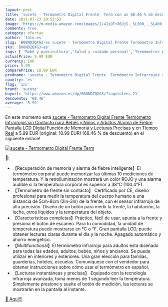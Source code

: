 ```yaml
---
layout: post
title: 'sucete - Termometro Digital Frente  Term con un 68.46 % de descuento'
date: 2021-07-23 20:55:53
image: 'https://m.media-amazon.com/images/I/41iQT+XBJjS._SL500_._SL400_.jpg'
comments: true
category: ofertas
author: 'tole.es'
slug: 'B08NDZQXG3-es sucete - Termometro Digital Frente Termómetro Infrarrojos...'
sku: 'B08NDZQXG3-es'
tags: [ 'Bebé y puericultura','Salud y cuidado personal','Termómetros para bebé','bebés','sucete', ]
actualPrice: 5.99 EUR
currency: EUR
price: 5.99
comparePrice: 18.99 EUR
prodname: 'sucete - Termometro Digital Frente  Termómetro Infrarrojos sin Contacto para Bebés y Niños y Adultos  Alarma de Fiebre  Pantalla LCD Digital  Función de Memoria y Lecturas Precisas y en Tiempo Real'
country: 'es'
flag: '🇪🇸'
brand: 'sucete'
buyurl: 'https://www.amazon.es/dp/B08NDZQXG3/?tag=tolees-21'
descuento: '68.46'
average: '5.99'
---
```


En este momento está [sucete - Termometro Digital Frente  Termómetro Infrarrojos sin Contacto para Bebés y Niños y Adultos  Alarma de Fiebre  Pantalla LCD Digital  Función de Memoria y Lecturas Precisas y en Tiempo Real](https://www.amazon.es/dp/B08NDZQXG3/?tag=tolees-21) a 5.99 EUR (original: 18.99 EUR) (68.46 %  de descuento) en el siguiente enlace!

[![sucete - Termometro Digital Frente  Term](https://m.media-amazon.com/images/I/41iQT+XBJjS._SL500_._SL400_.jpg)](https://www.amazon.es/dp/B08NDZQXG3/?tag=tolees-21)

🔎:

- 【Recuperación de memoria y alarma de fiebre inteligente】El termómetro corporal puede memorizar las últimas 10 mediciones de temperatura. Y la retroiluminación mostrará un color ROJO y una alarma audible si la temperatura corporal es superior a 38℃ (100.4℉).
- 【Termómetro de frente sin contacto】 Certificado por CE, diseño profesional para medir la temperatura del cuerpo humano a una distancia de 5cm-8cm (2in-3in) de la frente, con el sensor infrarrojo de alta precisión. Diseño de un botón para medir la frente, la habitación, la leche, otros líquidos y la temperatura del objeto.
- 【Características completas】Práctico, fácil de usar, apunta a la frente y presiona el botón de escaneo. Para tu comodidad, la unidad de temperatura puede mostrarse en ℃ o ℉. Gran pantalla LCD, puede obtener lecturas claras durante el día y la noche. Apagado automático y ahorro energético.
- 【Multifunctional】El termómetro infrarrojo para adultos está diseñado para todas las edades, adultos, bebés, niños y ancianos. Se puede utilizar en interiores y exteriores. Una gran elección para familias, guarderías, hoteles, escuelas. Comuníquese con el vendedor para obtener instrucciones sobre cómo usar el termómetro en español.
- 【Lecturas instantáneas y precisas】 Equipado con la tecnología infrarroja avanzada, toma menos de 1 segundo leer la temperatura. Simplemente presione y suelte el botón de medición, las lecturas se mostrarán en la pantalla al instante.

[🛒 Aquí!!!](https://www.amazon.es/dp/B08NDZQXG3/?tag=tolees-21)
